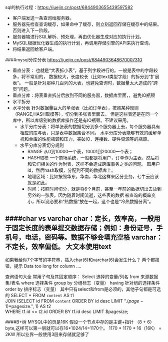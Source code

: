sql的执行过程：https://juejin.cn/post/6844903655439597582
- 客户端发送一条查询给服务器。
- 服务器先检查查询缓存，如果命中了缓存，则立刻返回存储在缓存中的结果。否则进入下一阶段。
- 服务器端进行SQL解析、预处理，再由优化器生成对应的执行计划。
- MySQL根据优化器生成的执行计划，再调用存储引擎的API来执行查询。
- 将结果返回给客户端。

####mysql分库分表
https://juejin.cn/post/6844903648670007310
- 垂直分表：
也就是“大表拆小表”，基于列字段进行的。一般是表中的字段较多，将不常用的， 数据较大，长度较长（比如text类型字段）的拆分到“扩展表“。 一般是针对那种几百列的大表，也避免查询时，数据量太大造成的“跨页”问题。
- 垂直分库：将表垂直拆分后放到不同的服务器，数据库里面，，避免IO瓶颈
- 水平拆分
- 水平分表 针对数据量巨大的单张表（比如订单表），按照某种规则（RANGE,HASH取模等），切分到多张表里面去。 但是这些表还是在同一个库中，所以库级别的数据库操作还是有IO瓶颈。不建议采用。 
  - 水平分库分表：将单张表的数据切分到多个服务器上去，每个服务器具有相应的库与表，只是表中数据集合不同。 水平分库分表能够有效的缓解单机和单库的性能瓶颈和压力，突破IO、连接数、硬件资源等的瓶颈。 
  - 水平分库分表切分规则
    - RANGE
      从0到10000一个表，10001到20000一个表；
    - HASH取模
      一个商场系统，一般都是将用户，订单作为主表，然后将和它们相关的作为附表，这样不会造成跨库事务之类的问题。 取用户id，然后hash取模，分配到不同的数据库上。
    - 地理区域：比如按照华东，华南，华北这样来区分业务，七牛云应该就是如此。
    - 时间：按照时间切分，就是将6个月前，甚至一年前的数据切出去放到另外的一张表，因为随着时间流逝，这些表的数据 被查询的概率变小，所以没必要和“热数据”放在一起，这个也是“冷热数据分离”。

####char vs varchar
char：定长，效率高，一般用于固定长度的表单提交数据存储；例如：身份证号，手机号，电话，密码等。数据不够会填充空格
varchar：不定长，效率偏低。
大文本使用text
---
如果我给你7个字节的字符串，插入char(6)和varchar(6)会发生什么？
两个都报错，提示 Data too long for column ....

查询语句大全
常用子句及其固定顺序：
Select 选择的变量/列名
from 来源数据集/表名
where 选择条件
group by 分组标志（变量）
having 针对组的选择条件
order by 排序标志（变量）
其中只有select和from是必须的，其他子句都是可选的
SELECT * FROM `content` AS t1    
JOIN (SELECT id FROM `content` ORDER BY id desc LIMIT ".($page-1)*$pagesize.", 1) AS t2    
WHERE t1.id <= t2.id ORDER BY t1.id desc LIMIT $pagesize;

####B+树
MYSQL中的页是16K
假设一个节点中存的是主键+指针 （8 + 6）byte,这样可以第一层就可以存16*1024/14=1170个。
1170 * 1170 * 16（16K） = 2KW  所以业界一般使用3层来存储就足够了